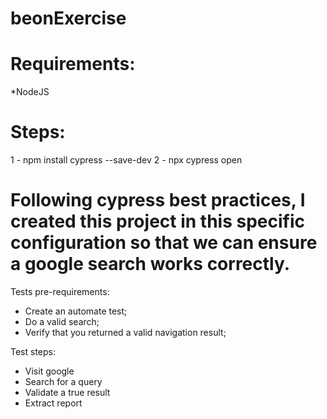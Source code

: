 # beonExercise

# Requirements:
*NodeJS

# Steps:
1 - npm install cypress --save-dev
2 - npx cypress open


# Following cypress best practices, I created this project in this specific configuration so that we can ensure a google search works correctly.

Tests pre-requirements:

- Create an automate test;
- Do a valid search;
- Verify that you returned a valid navigation result;

Test steps:

- Visit google
- Search for a query
- Validate a true result
- Extract report

